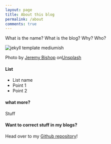 ```yaml
---
layout: page
title: About this blog
permalink: /about
comments: true
---
```


<div class="row justify-content-between">
<div class="col-md-8 pr-5">    

<p>What is the name? What is the blog? Why? Who?</p>

<p class="mb-5"><img class="shadow-lg" src="https://images.unsplash.com/photo-1476611317561-60117649dd94?ixlib=rb-1.2.1" alt="jekyll template mediumish" /></p>
<p>Photo by <a href="https://unsplash.com/photos/KFIjzXYg1RM">Jeremy Bishop</a> on<a href="https://unsplash.com/">Unsplash</a></p>

<h4 id="features" class="mt-4">List</h4>

<ul>
<li>List name</li>

<li>Point 1</li>

<li>Point 2</li>

</ul>

<h4 id="howtouse">what more?</h4>

<p>Stuff</p>


<h4>Want to correct stuff in my blogs?</h4>

Head over to my <a href="https://github.com/malvikasharan/surrounded-by-giants">Github repository</a>!

</div>
